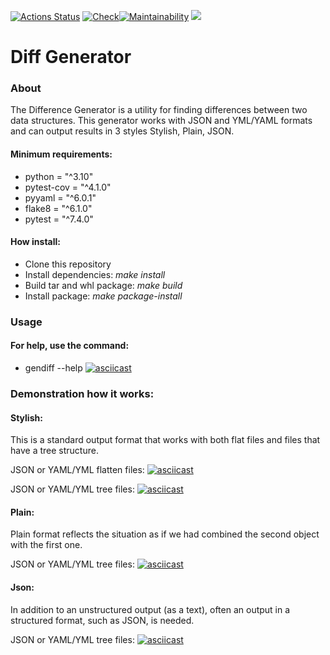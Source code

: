 [![Actions Status](https://github.com/GriNiki/python-project-50/workflows/hexlet-check/badge.svg)](https://github.com/GriNiki/python-project-50/actions)  [![Check](https://github.com/GriNiki/python-project-50/actions/workflows/check.yml/badge.svg)](https://github.com/GriNiki/python-project-50/actions/workflows/check.yml)[![Maintainability](https://api.codeclimate.com/v1/badges/64413cab632464917313/maintainability)](https://codeclimate.com/github/GriNiki/python-project-50/maintainability)   <a href="https://codeclimate.com/github/GriNiki/python-project-50/test_coverage"><img src="https://api.codeclimate.com/v1/badges/64413cab632464917313/test_coverage" /></a>
# Diff Generator
### About
The Difference Generator is a utility for finding differences between two data structures. This generator works with JSON and YML/YAML formats and can output results in 3 styles Stylish, Plain, JSON.

#### Minimum requirements:
* python = "^3.10"
* pytest-cov = "^4.1.0"
* pyyaml = "^6.0.1"
* flake8 = "^6.1.0"
* pytest = "^7.4.0"

#### How install:
* Clone this repository
* Install dependencies: _make install_
* Build tar and whl package: _make build_
* Install package: _make package-install_

### Usage
#### For help, use the command:
* gendiff --help
[![asciicast](https://asciinema.org/a/u3jmvTgXnf9qHj9YIIssvghaF.svg)](https://asciinema.org/a/u3jmvTgXnf9qHj9YIIssvghaF)

### Demonstration how it works:
#### Stylish:
This is a standard output format that works with both flat files and files that have a tree structure.

JSON or YAML/YML flatten files:
[![asciicast](https://asciinema.org/a/MJvF0KtwnO0KzsHmiupReomSU.svg)](https://asciinema.org/a/MJvF0KtwnO0KzsHmiupReomSU)

JSON or YAML/YML tree files:
[![asciicast](https://asciinema.org/a/jOFYipWUsJvwrsjEL7eRG5u1C.svg)](https://asciinema.org/a/jOFYipWUsJvwrsjEL7eRG5u1C)
#### Plain:
Plain format reflects the situation as if we had combined the second object with the first one.

JSON or YAML/YML tree files:
[![asciicast](https://asciinema.org/a/o5VqFO4TW2Eyufp3KbqYIRZ4p.svg)](https://asciinema.org/a/o5VqFO4TW2Eyufp3KbqYIRZ4p)

#### Json:
In addition to an unstructured output (as a text), often an output in a structured format, such as JSON, is needed.

JSON or YAML/YML tree files:
[![asciicast](https://asciinema.org/a/ptOsJvBPrlouO3TFhFghHpDcc.svg)](https://asciinema.org/a/ptOsJvBPrlouO3TFhFghHpDcc)
